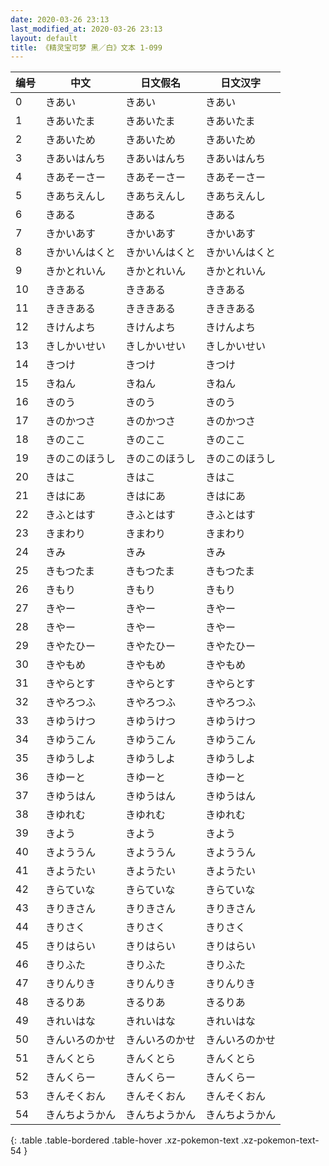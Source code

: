 ```yaml
---
date: 2020-03-26 23:13
last_modified_at: 2020-03-26 23:13
layout: default
title: 《精灵宝可梦 黑／白》文本 1-099
---
```

| 编号 | 中文 | 日文假名 | 日文汉字 |
| ---- | ---- | ---- | --- |
| 0 | きあい | きあい | きあい |
| 1 | きあいたま | きあいたま | きあいたま |
| 2 | きあいため | きあいため | きあいため |
| 3 | きあいはんち | きあいはんち | きあいはんち |
| 4 | きあそーさー | きあそーさー | きあそーさー |
| 5 | きあちえんし | きあちえんし | きあちえんし |
| 6 | きある | きある | きある |
| 7 | きかいあす | きかいあす | きかいあす |
| 8 | きかいんはくと | きかいんはくと | きかいんはくと |
| 9 | きかとれいん | きかとれいん | きかとれいん |
| 10 | ききある | ききある | ききある |
| 11 | きききある | きききある | きききある |
| 12 | きけんよち | きけんよち | きけんよち |
| 13 | きしかいせい | きしかいせい | きしかいせい |
| 14 | きつけ | きつけ | きつけ |
| 15 | きねん | きねん | きねん |
| 16 | きのう | きのう | きのう |
| 17 | きのかつさ | きのかつさ | きのかつさ |
| 18 | きのここ | きのここ | きのここ |
| 19 | きのこのほうし | きのこのほうし | きのこのほうし |
| 20 | きはこ | きはこ | きはこ |
| 21 | きはにあ | きはにあ | きはにあ |
| 22 | きふとはす | きふとはす | きふとはす |
| 23 | きまわり | きまわり | きまわり |
| 24 | きみ | きみ | きみ |
| 25 | きもつたま | きもつたま | きもつたま |
| 26 | きもり | きもり | きもり |
| 27 | きやー | きやー | きやー |
| 28 | きやー | きやー | きやー |
| 29 | きやたひー | きやたひー | きやたひー |
| 30 | きやもめ | きやもめ | きやもめ |
| 31 | きやらとす | きやらとす | きやらとす |
| 32 | きやろつふ | きやろつふ | きやろつふ |
| 33 | きゆうけつ | きゆうけつ | きゆうけつ |
| 34 | きゆうこん | きゆうこん | きゆうこん |
| 35 | きゆうしよ | きゆうしよ | きゆうしよ |
| 36 | きゆーと | きゆーと | きゆーと |
| 37 | きゆうはん | きゆうはん | きゆうはん |
| 38 | きゆれむ | きゆれむ | きゆれむ |
| 39 | きよう | きよう | きよう |
| 40 | きよううん | きよううん | きよううん |
| 41 | きようたい | きようたい | きようたい |
| 42 | きらていな | きらていな | きらていな |
| 43 | きりきさん | きりきさん | きりきさん |
| 44 | きりさく | きりさく | きりさく |
| 45 | きりはらい | きりはらい | きりはらい |
| 46 | きりふた | きりふた | きりふた |
| 47 | きりんりき | きりんりき | きりんりき |
| 48 | きるりあ | きるりあ | きるりあ |
| 49 | きれいはな | きれいはな | きれいはな |
| 50 | きんいろのかせ | きんいろのかせ | きんいろのかせ |
| 51 | きんくとら | きんくとら | きんくとら |
| 52 | きんくらー | きんくらー | きんくらー |
| 53 | きんそくおん | きんそくおん | きんそくおん |
| 54 | きんちようかん | きんちようかん | きんちようかん |
{: .table .table-bordered .table-hover .xz-pokemon-text .xz-pokemon-text-54 }